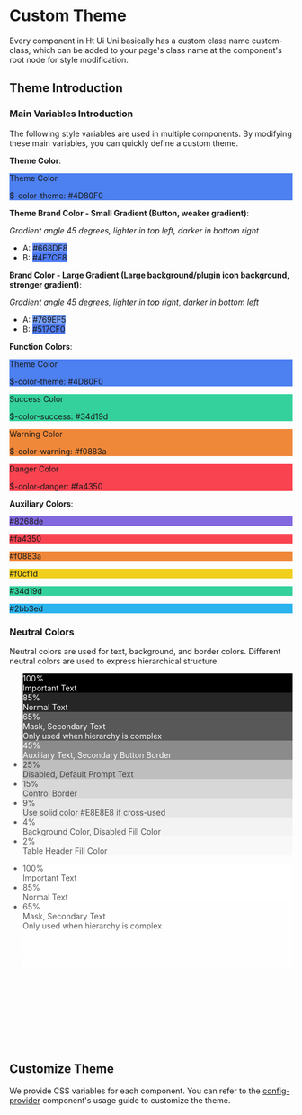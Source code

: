 # Custom Theme

Every component in Ht Ui Uni basically has a custom class name custom-class, which can be added to your page's class name at the component's root node for style modification.

## Theme Introduction

### Main Variables Introduction

The following style variables are used in multiple components. By modifying these main variables, you can quickly define a custom theme.

**Theme Color**:

<div class="style-block" style="background: #4D80F0;">
  <p>Theme Color</p>
  <p>$-color-theme: #4D80F0</p>
</div>

**Theme Brand Color - Small Gradient (Button, weaker gradient)**:
<div class="color-wrapper">
  <span class="style-block liner-color" style="background: linear-gradient(315deg, rgba(79,124,248,1) 0%,rgba(102,141,248,1) 100%);">
    <span class="a-dot"></span>
    <span class="b-dot"></span>
  </span>

  <div class="demo-right">
    <i>Gradient angle 45 degrees, lighter in top left, darker in bottom right</i>
    <ul>
      <li>A: <span class="color-block" style="background: #668DF8">#668DF8</span></li>
      <li>B: <span class="color-block" style="background: #4F7CF8">#4F7CF8</span></li>
    </ul>
  </div>
</div>

**Brand Color - Large Gradient (Large background/plugin icon background, stronger gradient)**:

<div class="color-wrapper">
  <span class="style-block liner-color liner-color1" style="background: linear-gradient(315deg, rgba(81,124,240,1) 0%,rgba(118,158,245,1) 100%);">
    <span class="a-dot"></span>
    <span class="b-dot"></span>
  </span>

  <div class="demo-right">
    <i>Gradient angle 45 degrees, lighter in top right, darker in bottom left</i>
    <ul>
      <li>A: <span class="color-block" style="background: #769EF5">#769EF5</span></li>
      <li>B: <span class="color-block" style="background: #517CF0">#517CF0</span></li>
    </ul>
  </div>
</div>

**Function Colors**:

<div class="style-block" style="background: #4D80F0;">
  <p>Theme Color</p>
  <p>$-color-theme: #4D80F0</p>
</div>
<div class="style-block" style="background: #34d19d;">
  <p>Success Color</p>
  <p>$-color-success: #34d19d</p>
</div>
<div class="style-block" style="background: #f0883a;">
  <p>Warning Color</p>
  <p>$-color-warning: #f0883a</p>
</div>
<div class="style-block" style="background: #fa4350;">
  <p>Danger Color</p>
  <p>$-color-danger: #fa4350</p>
</div>

**Auxiliary Colors**:

<div class="style-block" style="background: #8268de;">
  <p>#8268de</p>
</div>
<div class="style-block" style="background: #fa4350;">
  <p>#fa4350</p>
</div>
<div class="style-block" style="background: #f0883a;">
  <p>#f0883a</p>
</div>
<div class="style-block" style="background: #f0cf1d;">
  <p>#f0cf1d</p>
</div>
<div class="style-block" style="background: #34d19d;">
  <p>#34d19d</p>
</div>
<div class="style-block" style="background: #2bb3ed;">
  <p>#2bb3ed</p>
</div>

### Neutral Colors

Neutral colors are used for text, background, and border colors. Different neutral colors are used to express hierarchical structure.

<ul class="color-group">
  <li class="color-group-line" style="background: rgba(0,0,0,1);color: #fff">100%<div>Important Text</div></li>
  <li class="color-group-line" style="background: rgba(0,0,0,0.85);color: #fff">85%<div>Normal Text</div></li>
  <li class="color-group-line" style="background: rgba(0,0,0,0.65);color: #fff">65%<div>Mask, Secondary Text<br/>Only used when hierarchy is complex</div></li>
  <li class="color-group-line" style="background: rgba(0,0,0,0.45);color: #fff">45%<div>Auxiliary Text, Secondary Button Border</div></li>
  <li class="color-group-line" style="background: rgba(0,0,0,0.25);color: rgba(0,0,0,0.65)">25%<div>Disabled, Default Prompt Text</div></li>
  <li class="color-group-line" style="background: rgba(0,0,0,0.15);color: rgba(0,0,0,0.65)">15%<div>Control Border</div></li>
  <li class="color-group-line" style="background: rgba(0,0,0,0.09);color: rgba(0,0,0,0.65)">9%<div>Use solid color #E8E8E8 if cross-used</div></li>
  <li class="color-group-line" style="background: rgba(0,0,0,0.04);color: rgba(0,0,0,0.65)">4%<div>Background Color, Disabled Fill Color</div></li>
  <li class="color-group-line" style="background: rgba(0,0,0,0.02);color: rgba(0,0,0,0.65)">2%<div>Table Header Fill Color</div></li>
</ul>

<ul class="color-group dark">
  <li class="color-group-line" style="background: rgba(255,255,255,1);color: rgba(0,0,0,0.65)">100%<div>Important Text</div></li>
  <li class="color-group-line" style="background: rgba(255,255,255,0.85);color: rgba(0,0,0,0.65)">85%<div>Normal Text</div></li>
  <li class="color-group-line" style="background: rgba(255,255,255,0.65);color: rgba(0,0,0,0.65)">65%<div>Mask, Secondary Text<br/>Only used when hierarchy is complex</div></li>
  <li class="color-group-line" style="background: rgba(255,255,255,0.45);color: rgba(255,255,255,0.65)">45%<div>Auxiliary Text, Secondary Button Border</div></li>
  <li class="color-group-line" style="background: rgba(255,255,255,0.25);color: rgba(255,255,255,0.65)">25%<div>Disabled, Default Prompt Text</div></li>
  <li class="color-group-line" style="background: rgba(255,255,255,0.15);color: rgba(255,255,255,0.65)">15%<div>Control Border</div></li>
  <li class="color-group-line" style="background: rgba(255,255,255,0.09);color: rgba(255,255,255,0.65)">9%<div>Use solid color #E8E8E8 if cross-used</div></li>
  <li class="color-group-line" style="background: rgba(255,255,255,0.04);color: rgba(255,255,255,0.65)">4%<div>Background Color, Disabled Fill Color</div></li>
  <li class="color-group-line" style="background: rgba(255,255,255,0.02);color: rgba(255,255,255,0.65)">2%<div>Table Header Fill Color</div></li>
</ul>

## Customize Theme

We provide CSS variables for each component. You can refer to the [config-provider](../component/config-provider) component's usage guide to customize the theme.

